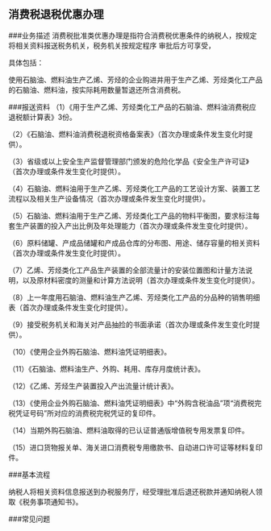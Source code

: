 ## 消费税退税优惠办理

###业务描述
    消费税批准类优惠办理是指符合消费税优惠条件的纳税人，按规定将相关资料报送税务机关，税务机关按规定程序
    审批后方可享受，

具体包括：

使用石脑油、燃料油生产乙烯、芳烃的企业购进并用于生产乙烯、芳烃类化工产品的石脑油、燃料油，按实际耗用数量暂退还所含消费税。



###报送资料
（1）《用于生产乙烯、芳烃类化工产品的石脑油、燃料油消费税应退税额计算表》3份。

（2）《石脑油、燃料油消费税退税资格备案表》（首次办理或条件发生变化时提供）。

（3）省级或以上安全生产监督管理部门颁发的危险化学品《安全生产许可证》（首次办理或条件发生变化时提供）。

（4）石脑油、燃料油用于生产乙烯、芳烃类化工产品的工艺设计方案、装置工艺流程以及相关生产设备情况（首次办理或条件发生变化时提供）。

（5）石脑油、燃料油用于生产乙烯、芳烃类化工产品的物料平衡图，要求标注每套生产装置的投入产出比例及年处理能力（首次办理或条件发生变化时提供）。

（6）原料储罐、产成品储罐和产成品仓库的分布图、用途、储存容量的相关资料（首次办理或条件发生变化时提供）。

（7）乙烯、芳烃类化工产品生产装置的全部流量计的安装位置图和计量方法说明，以及原材料密度的测量和计算方法说明（首次办理或条件发生变化时提供）。

（8）上一年度用石脑油、燃料油生产乙烯、芳烃类化工产品的分品种的销售明细表（首次办理或条件发生变化时提供）。

（9）接受税务机关和海关对产品抽捡的书面承诺（首次办理或条件发生变化时提供）。

（10）《使用企业外购石脑油、燃料油凭证明细表》。

（11）《石脑油、燃料油生产、外购、耗用、库存月度统计表》。

（12）《乙烯、芳烃生产装置投入产出流量计统计表》。

（13）《使用企业外购石脑油、燃料油凭证明细表》中“外购含税油品”项“消费税完税凭证号码”所对应的消费税完税凭证的复印件。

（14）当期外购石脑油、燃料油取得的已认证普通版增值税专用发票复印件。

（15）进口货物报关单、海关进口消费税专用缴款书、自动进口许可证等材料复印件。



###基本流程

  纳税人将相关资料信息报送到办税服务厅，经受理批准后退还税款并通知纳税人领取《税务事项通知书》。


###常见问题




